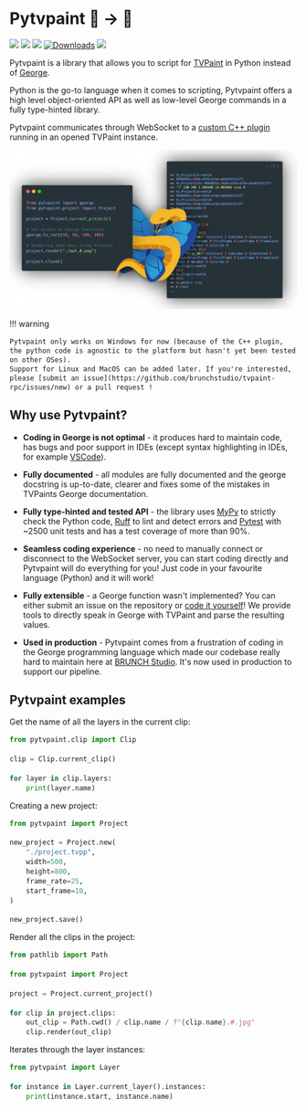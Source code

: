 # Pytvpaint 🐍 → 🦋

[![](https://img.shields.io/github/actions/workflow/status/brunchstudio/pytvpaint/docs-deploy.yml?label=docs)](https://brunchstudio.github.io/pytvpaint/)
[![](https://img.shields.io/github/license/brunchstudio/pytvpaint)](https://github.com/brunchstudio/pytvpaint/blob/main/LICENSE.md)
[![](https://img.shields.io/pypi/v/pytvpaint)](https://pypi.org/project/pytvpaint/)
[![Downloads](https://static.pepy.tech/badge/pytvpaint/month)](https://pepy.tech/project/pytvpaint)
[![](https://img.shields.io/pypi/pyversions/pytvpaint)](https://pypi.org/project/pytvpaint/)

Pytvpaint is a library that allows you to script for [TVPaint](https://www.tvpaint.com/) in Python instead of [George](https://www.tvpaint.com/doc/tvp11/index.php?id=lesson-advanced-functions-george-introduction).

Python is the go-to language when it comes to scripting, Pytvpaint offers a high level object-oriented API as well as low-level George commands in a fully type-hinted library.

Pytvpaint communicates through WebSocket to a [custom C++ plugin](https://github.com/brunchstudio/tvpaint-rpc) running in an opened TVPaint instance.

![](./assets/pytvpaint_code_banner.png)

!!! warning

    Pytvpaint only works on Windows for now (because of the C++ plugin, the python code is agnostic to the platform but hasn't yet been tested on other OSes).
    Support for Linux and MacOS can be added later. If you're interested, please [submit an issue](https://github.com/brunchstudio/tvpaint-rpc/issues/new) or a pull request !

## Why use Pytvpaint?

- **Coding in George is not optimal** - it produces hard to maintain code, has bugs and poor support in IDEs (except syntax highlighting in IDEs, for example [VSCode](https://marketplace.visualstudio.com/items?itemName=johhnry.vscode-george)).

- **Fully documented** - all modules are fully documented and the george docstring is up-to-date, clearer and fixes some of the mistakes in TVPaints George documentation.

- **Fully type-hinted and tested API** - the library uses [MyPy](https://mypy.readthedocs.io) to strictly check the Python code, [Ruff](https://docs.astral.sh/ruff/) to lint and detect errors and [Pytest](https://docs.pytest.org) with ~2500 unit tests and has a test coverage of more than 90%.

- **Seamless coding experience** - no need to manually connect or disconnect to the WebSocket server, you can start coding directly and Pytvpaint will do everything for you! Just code in your favourite language (Python) and it will work!

- **Fully extensible** - a George function wasn't implemented? You can either submit an issue on the repository or [code it yourself](./contributing/wrap_george.md)! We provide tools to directly speak in George with TVPaint and parse the resulting values.

- **Used in production** - Pytvpaint comes from a frustration of coding in the George programming language which made our codebase really hard to maintain here at [BRUNCH Studio](https://brunchstudio.tv/). It's now used in production to support our pipeline.

## Pytvpaint examples

Get the name of all the layers in the current clip:

```python
from pytvpaint.clip import Clip

clip = Clip.current_clip()

for layer in clip.layers:
    print(layer.name)
```

Creating a new project:

```python
from pytvpaint import Project

new_project = Project.new(
    "./project.tvpp",
    width=500,
    height=800,
    frame_rate=25,
    start_frame=10,
)

new_project.save()
```

Render all the clips in the project:

```python
from pathlib import Path

from pytvpaint import Project

project = Project.current_project()

for clip in project.clips:
    out_clip = Path.cwd() / clip.name / f"{clip.name}.#.jpg"
    clip.render(out_clip)
```

Iterates through the layer instances:

```python
from pytvpaint import Layer

for instance in Layer.current_layer().instances:
    print(instance.start, instance.name)
```
